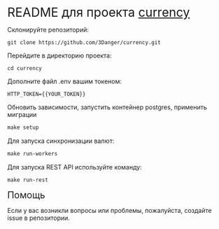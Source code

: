 <span style="font-size:2em;">README для проекта [currency](https://github.com/3Danger/currency.git)</span>

Склонируйте репозиторий:
``` shell
git clone https://github.com/3Danger/currency.git
```

Перейдите в директорию проекта:
``` shell
cd currency
```

Дополните файл .env вашим токеном:
```dotenv
HTTP_TOKEN={{YOUR_TOKEN}}
```

Обновить зависимости, запустить контейнер postgres, применить миграции
``` makefile
make setup
```

Для запуска синхронизации валют:
``` makefile
make run-workers
```

Для запуска REST API используйте команду:
``` makefile
make run-rest
```

<span style="font-size:1.5em;">Помощь</span>

Если у вас возникли вопросы или проблемы, пожалуйста, создайте issue в репозитории.
